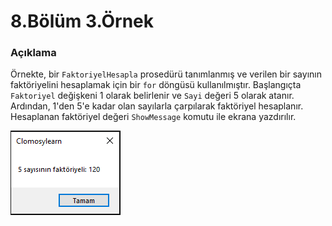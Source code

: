 # 8.Bölüm 3.Örnek

### Açıklama

Örnekte, bir `FaktoriyelHesapla` prosedürü tanımlanmış ve verilen bir sayının faktöriyelini hesaplamak için bir `for` döngüsü kullanılmıştır. Başlangıçta `Faktoriyel` değişkeni 1 olarak belirlenir ve `Sayi` değeri 5 olarak atanır. Ardından, 1'den 5'e kadar olan sayılarla çarpılarak faktöriyel hesaplanır. Hesaplanan faktöriyel değeri `ShowMessage` komutu ile ekrana yazdırılır.


![Bolum 8-Örnek 3](Bolum8_Ornek3.png)